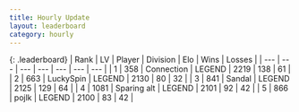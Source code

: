 ```yaml
---
title: Hourly Update
layout: leaderboard
category: hourly
---
```


{: .leaderboard}
| Rank | LV | Player | Division | Elo | Wins | Losses |
| --- | --- | --- | --- | --- | --- | --- |
| <span data-change="0">1</span> | 358 | <span title="ID: 539711">Connection</span> | LEGEND | <span data-change="0">2219</span> | <span data-change="0">138</span> | <span data-change="0">61</span> |
| <span data-change="0">2</span> | 663 | <span title="ID: 498412">LuckySpin</span> | LEGEND | <span data-change="0">2130</span> | <span data-change="0">80</span> | <span data-change="0">32</span> |
| <span data-change="0">3</span> | 841 | <span title="ID: 315148">Sandal</span> | LEGEND | <span data-change="0">2125</span> | <span data-change="0">129</span> | <span data-change="0">64</span> |
| <span data-change="1">4</span> | 1081 | <span title="ID: 203132">Sparing alt</span> | LEGEND | <span data-change="5">2101</span> | <span data-change="1">92</span> | <span data-change="0">42</span> |
| <span data-change="1">5</span> | 866 | <span title="ID: 4783">pojlk</span> | LEGEND | <span data-change="7">2100</span> | <span data-change="1">83</span> | <span data-change="0">42</span> |